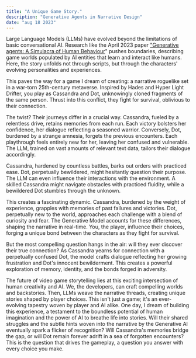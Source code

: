 ```yaml
---
title: "A Unique Game Story."
description: "Generative Agents in Narrative Design"
date: "aug 18 2023"
---
```


Large Language Models (LLMs) have evolved beyond the limitations of basic conversational AI. Research like the April 2023 paper ["Generative agents: A Simulacra of Human Behaviour](https://dl.acm.org/doi/pdf/10.1145/3586183.3606763)" pushes boundaries, describing game worlds populated by AI entities that learn and interact like humans. Here, the story unfolds not through scripts, but through the characters' evolving personalities and experiences.

This paves the way for a game I dream of creating: a narrative roguelike set in a war-torn 25th-century metaverse. Inspired by Hades and Hyper Light Drifter, you play as Cassandra and Dot, unknowingly cloned fragments of the same person. Thrust into this conflict, they fight for survival, oblivious to their connection.

The twist? Their journeys differ in a crucial way. Cassandra, fueled by a relentless drive, retains memories from each run. Each victory bolsters her confidence, her dialogue reflecting a seasoned warrior. Conversely, Dot, burdened by a strange amnesia, forgets the previous encounters. Each playthrough feels entirely new for her, leaving her confused and vulnerable. The LLM, trained on vast amounts of relevant text data, tailors their dialogue accordingly.

Cassandra, hardened by countless battles, barks out orders with practiced ease. Dot, perpetually bewildered, might hesitantly question their purpose. The LLM can even influence their interactions with the environment. A skilled Cassandra might navigate obstacles with practiced fluidity, while a bewildered Dot stumbles through the unknown.

This creates a fascinating dynamic. Cassandra, burdened by the weight of experience, grapples with memories of past failures and victories. Dot, perpetually new to the world, approaches each challenge with a blend of curiosity and fear. The Generative Model accounts for these differences, shaping the narrative in real-time. You, the player, influence their choices, forging a unique bond between the characters as they fight for survival.

But the most compelling question hangs in the air: will they ever discover their true connection? As Cassandra yearns for connection with a perpetually confused Dot, the model crafts dialogue reflecting her growing frustration and Dot's innocent bewilderment. This creates a powerful exploration of memory, identity, and the bonds forged in adversity.

The future of video game storytelling lies at this exciting intersection of human creativity and AI. We, the developers, can craft compelling worlds and backstories. Then, LLMs weave the narrative threads, creating unique stories shaped by player choices. This isn't just a game; it's an ever-evolving tapestry woven by player and AI alike. One day, I dream of building this experience, a testament to the boundless potential of human imagination and the power of AI to breathe life into stories. Will their shared struggles and the subtle hints woven into the narrative by the Generative AI eventually spark a flicker of recognition? Will Cassandra's memories bridge the gap, or will Dot remain forever adrift in a sea of forgotten encounters? This is the question that drives the gameplay, a question you answer with every choice you make.
